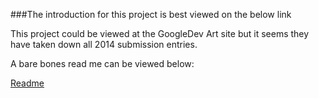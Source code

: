 ###The introduction for this project is best viewed on the below link

This project could be viewed at the GoogleDev Art site but it seems they have taken down all 2014 submission entries.

A bare bones read me can be viewed below:

[Readme](https://github.com/craftfortress/EarthBit.net-GoogleArtEntry-2014/blob/master/project_summary.md)

